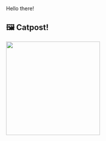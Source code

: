 Hello there!



## 🖼️ Catpost!

<sub>
    <img src="https://cdn2.thecatapi.com/images/ADvvVW5Xu.jpg" height="256">
</sub>

